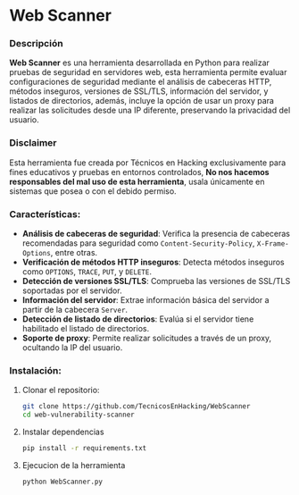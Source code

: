 # Web Scanner #

### Descripción
**Web Scanner** es una herramienta desarrollada en Python para realizar pruebas de seguridad en servidores web, esta herramienta permite evaluar configuraciones de seguridad mediante el análisis de cabeceras HTTP, métodos inseguros, versiones de SSL/TLS, información del servidor, y listados de directorios, además, incluye la opción de usar un proxy para realizar las solicitudes desde una IP diferente, preservando la privacidad del usuario.

### Disclaimer
Esta herramienta fue creada por Técnicos en Hacking exclusivamente para fines educativos y pruebas en entornos controlados, **No nos hacemos responsables del mal uso de esta herramienta**, usala únicamente en sistemas que posea o con el debido permiso.

### Características:
- **Análisis de cabeceras de seguridad**: Verifica la presencia de cabeceras recomendadas para seguridad como `Content-Security-Policy`, `X-Frame-Options`, entre otras.
- **Verificación de métodos HTTP inseguros**: Detecta métodos inseguros como `OPTIONS`, `TRACE`, `PUT`, y `DELETE`.
- **Detección de versiones SSL/TLS**: Comprueba las versiones de SSL/TLS soportadas por el servidor.
- **Información del servidor**: Extrae información básica del servidor a partir de la cabecera `Server`.
- **Detección de listado de directorios**: Evalúa si el servidor tiene habilitado el listado de directorios.
- **Soporte de proxy**: Permite realizar solicitudes a través de un proxy, ocultando la IP del usuario.

### Instalación:

1. Clonar el repositorio:
   ```bash
   git clone https://github.com/TecnicosEnHacking/WebScanner
   cd web-vulnerability-scanner
   ```
2. Instalar dependencias
   ```bash
   pip install -r requirements.txt
   ```
3. Ejecucion de la herramienta
   ```bash
   python WebScanner.py
   ```
